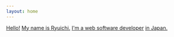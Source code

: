 ```yaml
---
layout: home
---
```


[Hello!](/pages)
[My name is Ryuichi.](/pages)
[I'm a web software developer](/pages)
[in Japan.](/pages)

